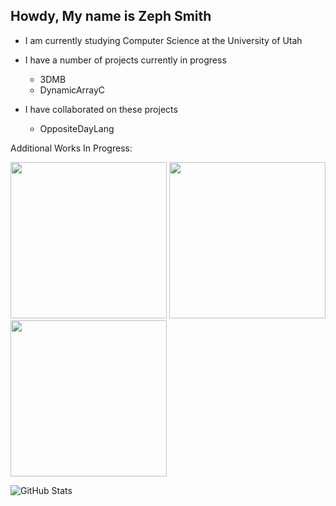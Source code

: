 ## Howdy, My name is Zeph Smith

- I am currently studying Computer Science at the University of Utah

- I have a number of projects currently in progress
  - 3DMB
  - DynamicArrayC

- I have collaborated on these projects
  - OppositeDayLang

Additional Works In Progress:

<img src="https://github.com/user-attachments/assets/7c9ab3b5-af40-4edb-bbdc-5b67f2da5048" width="250" height="250"/>
<img src="https://github.com/user-attachments/assets/31f34871-62e6-49ed-949e-ee30180b6a7c" width="250" height="250" />
<img src="https://github.com/user-attachments/assets/637a1537-d162-4a00-82bc-dcfa73260911" width="250" height="250" />
 
![GitHub Stats](https://github-readme-stats.vercel.app/api/top-langs/?username=SumMagnus04&theme=cobalt&show_icons=true&hide_border=true&layout=compact)
<!--
**SumMagnus04/SumMagnus04** is a ✨ _special_ ✨ repository because its `README.md` (this file) appears on your GitHub profile.

Here are some ideas to get you started:

- 🔭 I’m currently working on ...
- 🌱 I’m currently learning ...
- 👯 I’m looking to collaborate on ...
- 🤔 I’m looking for help with ...
- 💬 Ask me about ...
- 📫 How to reach me: ...
- 😄 Pronouns: ...
- ⚡ Fun fact: ...
-->
